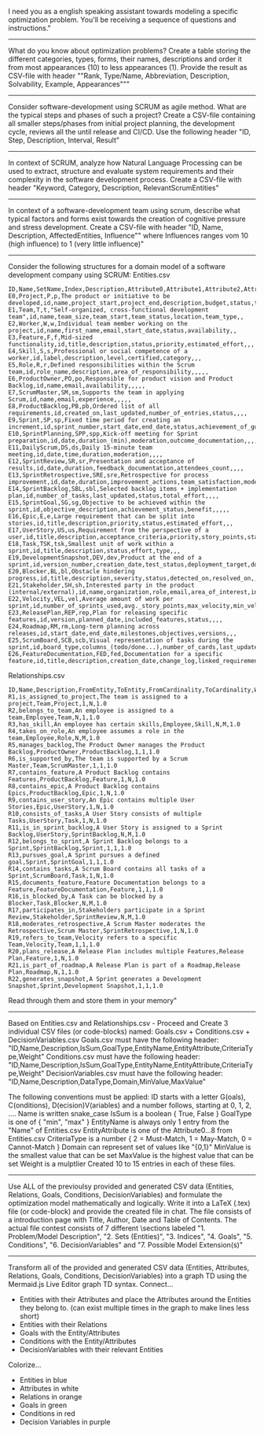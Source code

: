 I need you as a english speaking assistant towards modeling a specific optimization problem. 
You'll be receiving a sequence of questions and instructions."

---

What do you know about optimization problems? 
Create a table storing the different categories, types, forms, their names, descriptions and order it from most appearances (10) to less appearances (1). 
Provide the result as CSV-file with header ""Rank, Type/Name, Abbreviation, Description, Solvability, Example, Appearances"""

---

Consider software-development using SCRUM as agile method.
What are the typical steps and phases of such a project? Create a CSV-file containing all smaller steps/phases from initial project planning, the development cycle, reviews all the until release and CI/CD. 
Use the following header "ID, Step, Description, Interval, Result"

---

In context of SCRUM, analyze how Natural Language Processing can be used to extract, structure and evaluate system requirements and their complexity in the software development process. 
Create a CSV-file with header "Keyword, Category, Description, RelevantScrumEntities"

---

In context of a software-development team using scrum, describe what typical factors and forms exist towards the creation of cognitive pressure and stress development.
Create a CSV-file with header "ID, Name, Description, AffectedEntities, Influence"" where Influences ranges vom 10 (high influence) to 1 (very little influence)"

---

Consider the following structures for a domain model of a software development company using SCRUM:
Entities.csv
```csv
ID,Name,SetName,Index,Description,Attribute0,Attribute1,Attribute2,Attribute3,Attribute4,Attribute5,Attribute6,Attribute7,Attribute8
E0,Project,P,p,The product or initiative to be developed,id,name,project_start,project_end,description,budget,status,target_audience,priority
E1,Team,T,t,"Self-organized, cross-functional development team",id,name,team_size,team_start,team_status,location,team_type,,
E2,Worker,W,w,Individual team member working on the project,id,name,first_name,email,start_date,status,availability,,
E3,Feature,F,f,Mid-sized functionality,id,title,description,status,priority,estimated_effort,,,
E4,Skill,S,s,Professional or social competence of a worker,id,label,description,level,certified,category,,,
E5,Role,R,r,Defined responsibilities within the Scrum team,id,role_name,description,area_of_responsibility,,,,,
E6,ProductOwner,PO,po,Responsible for product vision and Product Backlog,id,name,email,availability,,,,,
E7,ScrumMaster,SM,sm,Supports the team in applying Scrum,id,name,email,experience,,,,,
E8,ProductBacklog,PB,pb,Ordered list of all requirements,id,created_on,last_updated,number_of_entries,status,,,,
E9,Sprint,SP,sp,Fixed time period for creating an increment,id,sprint_number,start_date,end_date,status,achievement_of_goal,,,
E10,SprintPlanning,SPP,spp,Kick-off meeting for Sprint preparation,id,date,duration_(min),moderation,outcome_documentation,,,,
E11,DailyScrum,DS,ds,Daily 15-minute team meeting,id,date,time,duration,moderation,,,,
E12,SprintReview,SR,sr,Presentation and acceptance of results,id,date,duration,feedback_documentation,attendees_count,,,,
E13,SprintRetrospective,SRE,sre,Retrospective for process improvement,id,date,duration,improvement_actions,team_satisfaction,moderation,,,
E14,SprintBacklog,SBL,sbl,Selected backlog items + implementation plan,id,number_of_tasks,last_updated,status,total_effort,,,,
E15,SprintGoal,SG,sg,Objective to be achieved within the sprint,id,objective_description,achievement_status,benefit,,,,,
E16,Epic,E,e,Large requirement that can be split into stories,id,title,description,priority,status,estimated_effort,,,
E17,UserStory,US,us,Requirement from the perspective of a user,id,title,description,acceptance_criteria,priority,story_points,status,,
E18,Task,TSK,tsk,Smallest unit of work within a sprint,id,title,description,status,effort,type,,,
E19,DevelopmentSnapshot,DEV,dev,Product at the end of a sprint,id,version_number,creation_date,test_status,deployment_target,documentation,,,
E20,Blocker,BL,bl,Obstacle hindering progress,id,title,description,severity,status,detected_on,resolved_on,,
E21,Stakeholder,SH,sh,Interested party in the product (internal/external),id,name,organization,role,email,area_of_interest,influence_level,relevance_to_feature,
E22,Velocity,VEL,vel,Average amount of work per sprint,id,number_of_sprints_used,avg._story_points,max_velocity,min_velocity,trend,,,
E23,ReleasePlan,REP,rep,Plan for releasing specific features,id,version,planned_date,included_features,status,,,,
E24,Roadmap,RM,rm,Long-term planning across releases,id,start_date,end_date,milestones,objectives,versions,,,
E25,ScrumBoard,SCB,scb,Visual representation of tasks during the sprint,id,board_type,columns_(todo/done...),number_of_cards,last_updated,,,,
E26,FeatureDocumentation,FED,fed,Documentation for a specific feature,id,title,description,creation_date,change_log,linked_requirements,author,,
```
Relationships.csv
```csv
ID,Name,Description,FromEntity,ToEntity,FromCardinality,ToCardinality,Weight
R1,is_assigned_to_project,The team is assigned to a project,Team,Project,1,N,1.0
R2,belongs_to_team,An employee is assigned to a team,Employee,Team,N,1,1.0
R3,has_skill,An employee has certain skills,Employee,Skill,N,M,1.0
R4,takes_on_role,An employee assumes a role in the team,Employee,Role,N,M,1.0
R5,manages_backlog,The Product Owner manages the Product Backlog,ProductOwner,ProductBacklog,1,1,1.0
R6,is_supported_by,The team is supported by a Scrum Master,Team,ScrumMaster,1,1,1.0
R7,contains_feature,A Product Backlog contains Features,ProductBacklog,Feature,1,N,1.0
R8,contains_epic,A Product Backlog contains Epics,ProductBacklog,Epic,1,N,1.0
R9,contains_user_story,An Epic contains multiple User Stories,Epic,UserStory,1,N,1.0
R10,consists_of_tasks,A User Story consists of multiple Tasks,UserStory,Task,1,N,1.0
R11,is_in_sprint_backlog,A User Story is assigned to a Sprint Backlog,UserStory,SprintBacklog,N,M,1.0
R12,belongs_to_sprint,A Sprint Backlog belongs to a Sprint,SprintBacklog,Sprint,1,1,1.0
R13,pursues_goal,A Sprint pursues a defined goal,Sprint,SprintGoal,1,1,1.0
R14,contains_tasks,A Scrum Board contains all tasks of a Sprint,ScrumBoard,Task,1,N,1.0
R15,documents_feature,Feature Documentation belongs to a Feature,FeatureDocumentation,Feature,1,1,1.0
R16,is_blocked_by,A Task can be blocked by a Blocker,Task,Blocker,N,M,1.0
R17,participates_in,Stakeholders participate in a Sprint Review,Stakeholder,SprintReview,N,M,1.0
R18,moderates_retrospective,A Scrum Master moderates the Retrospective,Scrum Master,SprintRetrospective,1,N,1.0
R19,refers_to_team,Velocity refers to a specific Team,Velocity,Team,1,1,1.0
R20,plans_release,A Release Plan includes multiple Features,Release Plan,Feature,1,N,1.0
R21,is_part_of_roadmap,A Release Plan is part of a Roadmap,Release Plan,Roadmap,N,1,1.0
R22,generates_snapshot,A Sprint generates a Development Snapshot,Sprint,Development Snapshot,1,1,1.0
```
Read through them and store them in your memory"

---

Based on Entities.csv and Relationships.csv - Proceed and Create 3 individual CSV files (or code-blocks) named: Goals.csv + Conditions.csv + DecisionVariables.csv
Goals.csv must have the following header: "ID,Name,Description,IsSum,GoalType,EntityName,EntityAttribute,CriteriaType,Weight"
Conditions.csv must have the following header: "ID,Name,Description,IsSum,GoalType,EntityName,EntityAttribute,CriteriaType,Weight"
DecisionVariables.csv must have the following header: "ID,Name,Description,DataType,Domain,MinValue,MaxValue"

The following conventions must be applied:
ID starts with a letter G(oals), C(onditions), D(ecision)V(ariables) and a number follows, starting at 0, 1, 2, ....
Name is written snake_case
IsSum is a boolean { True, False }
GoalType is one of { "min", "max" }
EntityName is always only 1 entry from the "Name" of Entities.csv
EntityAttribute is one of the Attribute0...8 from Entities.csv
CriteriaType is a number { 2 = Must-Match, 1 = May-Match, 0 = Cannot-Match }
Domain can represent set of values like "{0,1}"
MinValue is the smallest value that can be set
MaxValue is the highest value that can be set
Weight is a mulptlier
Created 10 to 15 entries in each of these files.

---

Use ALL of the previoulsy provided and generated CSV data (Entities, Relations, Goals, Conditions, DecisionVariables) and formulate the optimization model mathematically and logically. 
Write it into a LaTeX (.tex) file (or code-block) and provide the created file in chat.
The file consists of a introduction page with Title, Author, Date and Table of Contents.
The actual file contest consists of 7 different \sections labeled "1. Problem/Model Description", "2. Sets (Entities)", "3. Indices", "4. Goals", "5. Conditions", "6. DecisionVariables" and "7. Possible Model Extension(s)"

---

Transform all of the provided and generated CSV data (Entities, Attributes, Relations, Goals, Conditions, DecisionVariables) into a graph TD using the Mermaid.js Live Editor graph TD syntax.
Connect...
- Entities with their Attributes and place the Attributes around the Entities they belong to. (can exist multiple times in the graph to make lines less short)
- Entities with their Relations
- Goals with the Entity/Attributes
- Conditions with the Entity/Attributes
- DecisionVariables with their relevant Entities

Colorize...
- Entities in blue
- Attributes in white
- Relations in orange
- Goals in green
- Conditions in red
- Decision Variables in purple
